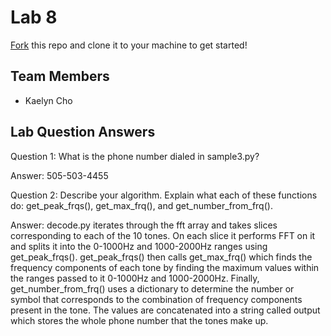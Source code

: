 # Lab 8
[Fork](https://docs.github.com/en/get-started/quickstart/fork-a-repo) this repo and clone it to your machine to get started!

## Team Members
- Kaelyn Cho

## Lab Question Answers

Question 1: What is the phone number dialed in sample3.py?

Answer: 505-503-4455

Question 2: Describe your algorithm. Explain what each of these functions do: get_peak_frqs(), get_max_frq(), and get_number_from_frq().

Answer: 
decode.py iterates through the fft array and takes slices corresponding to each of the 10 tones. On each slice it performs FFT on it and splits it into the 0-1000Hz and 1000-2000Hz ranges using get_peak_frqs(). get_peak_frqs() then calls get_max_frq() which finds the frequency components of each tone by finding the maximum values within the ranges passed to it 0-1000Hz and 1000-2000Hz. Finally, get_number_from_frq() uses a dictionary to determine the number or symbol that corresponds to the combination of frequency components present in the tone. The values are concatenated into a string called output which stores the whole phone number that the tones make up.
